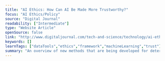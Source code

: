```yaml
---
title: "AI Ethics: How Can AI Be Made More Trustworthy?"
focus: "AI Ethics/Policy"
source: "Digital Journal"
readability: ["Intermediate"]
type: "Website Article"
openSource: false
link: "http://www.digitaljournal.com/tech-and-science/technology/ai-ethics-how-can-ai-be-made-more-trustworthy/article/577653"
keywords: []
learnTags: ["dataTools","ethics","framework","machineLearning","trust"]
summary: "An overview of new methods that are being developed for determining the trustworthiness of AI algorithms. "
---
```

